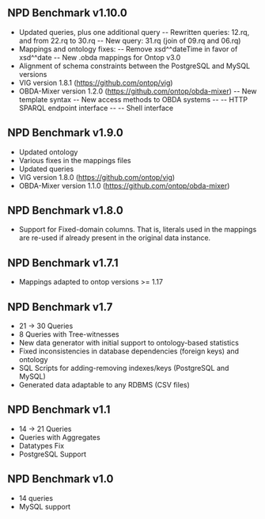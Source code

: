 NPD Benchmark v1.10.0
-----

- Updated queries, plus one additional query
-- Rewritten queries: 12.rq, and from 22.rq to 30.rq
-- New query: 31.rq (join of 09.rq and 06.rq)
- Mappings and ontology fixes:
-- Remove xsd^^dateTime in favor of xsd^^date
-- New .obda mappings for Ontop v3.0
- Alignment of schema constraints between the PostgreSQL and MySQL versions
- VIG version 1.8.1 (https://github.com/ontop/vig)
- OBDA-Mixer version 1.2.0 (https://github.com/ontop/obda-mixer)
-- New template syntax
-- New access methods to OBDA systems
-- -- HTTP SPARQL endpoint interface
-- -- Shell interface

NPD Benchmark v1.9.0
---

- Updated ontology
- Various fixes in the mappings files
- Updated queries
- VIG version 1.8.0 (https://github.com/ontop/vig)
- OBDA-Mixer version 1.1.0 (https://github.com/ontop/obda-mixer)

NPD Benchmark v1.8.0
---

- Support for Fixed-domain columns. That is, literals used in the mappings are re-used if already present in the original data instance.

NPD Benchmark v1.7.1
---

- Mappings adapted to ontop versions >= 1.17

NPD Benchmark v1.7
---

- 21 -> 30 Queries
- 8 Queries with Tree-witnesses
- New data generator with initial support to ontology-based statistics
- Fixed inconsistencies in database dependencies (foreign keys) and ontology
- SQL Scripts for adding-removing indexes/keys (PostgreSQL and MySQL)
- Generated data adaptable to any RDBMS (CSV files)

NPD Benchmark v1.1
---

- 14 -> 21 Queries
- Queries with Aggregates
- Datatypes Fix
- PostgreSQL Support

NPD Benchmark v1.0
---

- 14 queries
- MySQL support
